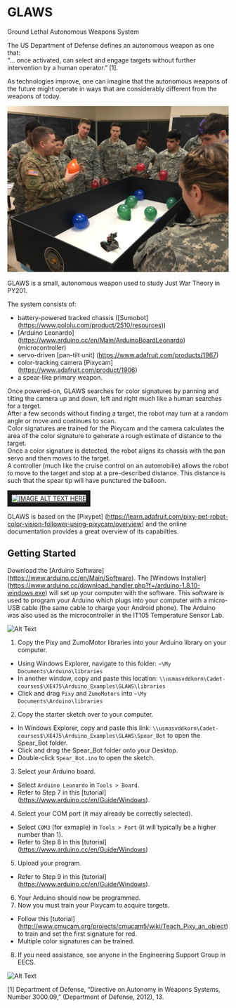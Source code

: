 # GLAWS
Ground Lethal Autonomous Weapons System

The US Department of Defense defines an autonomous weapon as one that:  
“… once activated, can select and engage targets without further intervention by a human operator.” [1].  

As technologies improve, one can imagine that the autonomous weapons of the future might operate in ways that are considerably different from the weapons of today.

![Alt Text](glaws_intro.jpg)

GLAWS is a small, autonomous weapon used to study Just War Theory in PY201.  

The system consists of:
- battery-powered tracked chassis ([Sumobot] (https://www.pololu.com/product/2510/resources))
- [Arduino Leonardo] (https://www.arduino.cc/en/Main/ArduinoBoardLeonardo) (microcontroller)
- servo-driven [pan-tilt unit] (https://www.adafruit.com/products/1967)
- color-tracking camera [Pixycam] (https://www.adafruit.com/product/1906)
- a spear-like primary weapon.  

Once powered-on, GLAWS searches for color signatures by panning and tilting the camera up and down, left and right much like a human searches for a target.  
After a few seconds without finding a target, the robot may turn at a random angle or move and continues to scan.  
Color signatures are trained for the Pixycam and the camera calculates the area of the color signature to generate a rough estimate of distance to the target.  
Once a color signature is detected, the robot aligns its chassis with the pan servo and then moves to the target.  
A controller (much like the cruise control on an automobilie) allows the robot to move to the target and stop at a pre-described distance. This distance is such that the spear tip will have punctured the balloon.

<a href="http://www.youtube.com/watch?feature=player_embedded&v=roc7H93mOOQ" target="_blank">
<img src="http://img.youtube.com/vi/roc7H93mOOQ/0.jpg" alt="IMAGE ALT TEXT HERE" width="420" height="315" border="10" /></a>

GLAWS is based on the [Pixypet] (https://learn.adafruit.com/pixy-pet-robot-color-vision-follower-using-pixycam/overview) and the online documentation provides a great overview of its capabilties.

## Getting Started

Download the [Arduino Software] (https://www.arduino.cc/en/Main/Software).  The [Windows Installer] (https://www.arduino.cc/download_handler.php?f=/arduino-1.8.10-windows.exe) will set up your computer with the software. This software is used to program your Arduino which plugs into your computer with a micro-USB cable (the same cable to charge your Android phone). The Arduino was also used as the microcontroller in the IT105 Temperature Sensor Lab.

![Alt Text](https://github.com/westpoint-robotics/GLAWS/blob/master/arduino.png)

1. Copy the Pixy and ZumoMotor libraries into your Arduino library on your computer.
 - Using Windows Explorer, navigate to this folder: `~\My Documents\Arduino\libraries`
 - In another window, copy and paste this location: `\\usmasvddkorn\Cadet-courses$\XE475\Arduino_Examples\GLAWS\libraries`
 - Click and drag `Pixy` and `ZumoMotors` into `~\My Documents\Arduino\libraries`
2. Copy the starter sketch over to your computer.
 - In Windows Explorer, copy and paste this link: `\\usmasvddkorn\Cadet-courses$\XE475\Arduino_Examples\GLAWS\Spear_Bot` to open the Spear_Bot folder.
 - Click and drag the Spear_Bot folder onto your Desktop.
 - Double-click `Spear_Bot.ino` to open the sketch.
3. Select your Arduino board.
 - Select `Arduino Leonardo` in `Tools > Board`. 
 - Refer to Step 7 in this [tutorial] (https://www.arduino.cc/en/Guide/Windows).
4. Select your COM port (it may already be correctly selected).
 - Select `COM3` (for exmaple) in `Tools > Port` (it will typically be a higher number than 1).
 - Refer to Step 8 in this [tutorial] (https://www.arduino.cc/en/Guide/Windows)
5. Upload your program.
 - Refer to Step 9 in this [tutorial] (https://www.arduino.cc/en/Guide/Windows).
6. Your Arduino should now be programmed.
7. Now you must train your Pixycam to acquire targets.
 - Follow this [tutorial] (http://www.cmucam.org/projects/cmucam5/wiki/Teach_Pixy_an_object) to train and set the first signature for red.
 - Multiple color signatures can be trained.
8. If you need assistance, see anyone in the Engineering Support Group in EECS.

![Alt Text](https://github.com/westpoint-robotics/GLAWS/blob/master/train.jpg)


[1] Department of Defense, “Directive on Autonomy in Weapons Systems, Number 3000.09,” (Department of Defense, 2012), 13.
